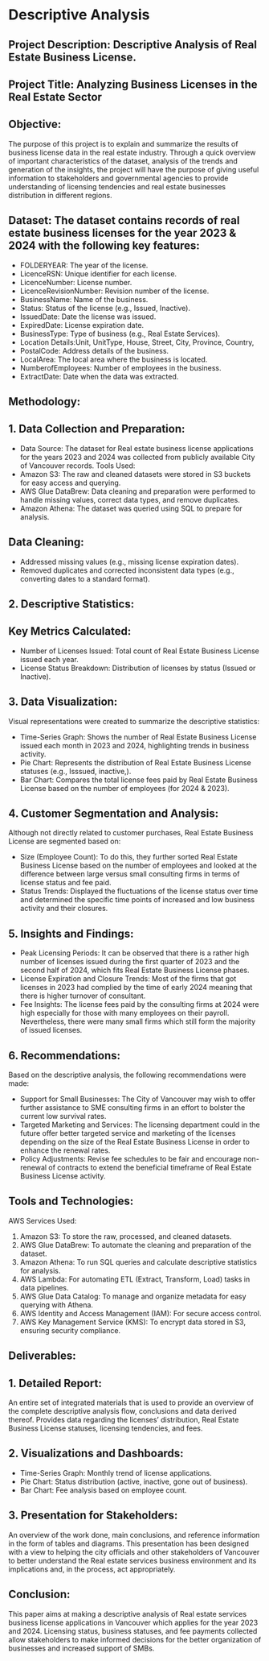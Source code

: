 # Descriptive Analysis 
## Project Description: Descriptive Analysis of Real Estate Business License. 
## Project Title: Analyzing Business Licenses in the Real Estate Sector
## Objective: 
The purpose of this project is to explain and summarize the results of business license data in the real estate industry. Through a quick overview of important characteristics of the dataset, analysis of the trends and generation of the insights, the project will have the purpose of giving useful information to stakeholders and governmental agencies to provide understanding of licensing tendencies and real estate businesses distribution in different regions.
## Dataset: The dataset contains records of real estate business licenses for the year 2023 & 2024 with the following key features:
- FOLDERYEAR: The year of the license.
- LicenceRSN: Unique identifier for each license.
- LicenceNumber: License number.
- LicenceRevisionNumber: Revision number of the license.
- BusinessName: Name of the business.
- Status: Status of the license (e.g., Issued, Inactive).
- IssuedDate: Date the license was issued.
- ExpiredDate: License expiration date.
- BusinessType: Type of business (e.g., Real Estate Services).
- Location Details:Unit, UnitType, House, Street, City, Province, Country, 
- PostalCode: Address details of the business.
- LocalArea: The local area where the business is located.
- NumberofEmployees: Number of employees in the business.
- ExtractDate: Date when the data was extracted.
## Methodology:
## 1. Data Collection and Preparation:
- Data Source: The dataset for Real estate business license applications for the years 2023 and 2024 was collected from publicly available City of Vancouver records.
Tools Used:
- Amazon S3: The raw and cleaned datasets were stored in S3 buckets for easy access and querying.
- AWS Glue DataBrew: Data cleaning and preparation were performed to handle missing values, correct data types, and remove duplicates.
- Amazon Athena: The dataset was queried using SQL to prepare for analysis.
## Data Cleaning: 
- Addressed missing values (e.g., missing license expiration dates).
- Removed duplicates and corrected inconsistent data types (e.g., converting dates to a standard format).
## 2. Descriptive Statistics:
## Key Metrics Calculated:
- Number of Licenses Issued: Total count of Real Estate Business License issued each year.
- License Status Breakdown: Distribution of licenses by status (Issued or Inactive).
## 3. Data Visualization:
Visual representations were created to summarize the descriptive statistics:
-	Time-Series Graph: Shows the number of Real Estate Business License issued each month in 2023 and 2024, highlighting trends in business activity.
-	Pie Chart: Represents the distribution of Real Estate Business License statuses (e.g., Isssued, inactive,).
-	Bar Chart: Compares the total license fees paid by Real Estate Business License based on the number of employees (for 2024 & 2023).
## 4. Customer Segmentation and Analysis:
Although not directly related to customer purchases, Real Estate Business License are segmented based on:
- Size (Employee Count): To do this, they further sorted Real Estate Business License based on the number of employees and looked at the difference between large versus small consulting firms in terms of license status and fee paid.
- Status Trends: Displayed the fluctuations of the license status over time and determined the specific time points of increased and low business activity and their closures.
## 5. Insights and Findings:
- Peak Licensing Periods: It can be observed that there is a rather high number of licenses issued during the first quarter of 2023 and the second half of 2024, which fits Real Estate Business License phases. 
- License Expiration and Closure Trends: Most of the firms that got licenses in 2023 had complied by the time of early 2024 meaning that there is higher turnover of consultant. 
- Fee Insights: The license fees paid by the consulting firms at 2024 were high especially for those with many employees on their payroll. Nevertheless, there were many small firms which still form the majority of issued licenses.
## 6. Recommendations:
Based on the descriptive analysis, the following recommendations were made:
- Support for Small Businesses: The City of Vancouver may wish to offer further assistance to SME consulting firms in an effort to bolster the current low survival rates. 
- Targeted Marketing and Services: The licensing department could in the future offer better targeted service and marketing of the licenses depending on the size of the Real Estate Business License in order to enhance the renewal rates.
- Policy Adjustments: Revise fee schedules to be fair and encourage non-renewal of contracts to extend the beneficial timeframe of Real Estate Business License activity.

## Tools and Technologies:
 
AWS Services Used:
1. Amazon S3: To store the raw, processed, and cleaned datasets.
2. AWS Glue DataBrew: To automate the cleaning and preparation of the dataset.
3. Amazon Athena: To run SQL queries and calculate descriptive statistics for analysis.
5. AWS Lambda: For automating ETL (Extract, Transform, Load) tasks in data pipelines.
6. AWS Glue Data Catalog: To manage and organize metadata for easy querying with Athena.
7. AWS Identity and Access Management (IAM): For secure access control.
8. AWS Key Management Service (KMS): To encrypt data stored in S3, ensuring security compliance.
   
## Deliverables:
## 1. Detailed Report:
An entire set of integrated materials that is used to provide an overview of the complete descriptive analysis flow, conclusions and data derived thereof. Provides data regarding the licenses’ distribution, Real Estate Business License statuses, licensing tendencies, and fees.
## 2. Visualizations and Dashboards:
   - Time-Series Graph: Monthly trend of license applications.
   - Pie Chart: Status distribution (active, inactive, gone out of business).
   - Bar Chart: Fee analysis based on employee count.
## 3. Presentation for Stakeholders:
An overview of the work done, main conclusions, and reference information in the form of tables and diagrams. This presentation has been designed with a view to helping the city officials and other stakeholders of Vancouver to better understand the Real estate services business environment and its implications and, in the process, act appropriately.

## Conclusion:
This paper aims at making a descriptive analysis of Real estate services business license applications in Vancouver which applies for the year 2023 and 2024. Licensing status, business statuses, and fee payments collected allow stakeholders to make informed decisions for the better organization of businesses and increased support of SMBs.
